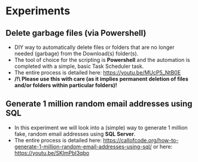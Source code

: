 # Experiments

<h2>Delete garbage files (via Powershell)</h2>

* DIY way to automatically delete files or folders that are no longer needed (garbage) from the Download(s) folder(s).
* The tool of choice for the scripting is <b>Powershell</b> and the automation is completed with a simple, basic Task Scheduler task.
* The entire process is detailed here: https://youtu.be/MUcP5_NtB0E
* <b>/!\ Please use this with care (as it implies permanent deletion of files and/or folders within particular folders)!</b>

<h2>Generate 1 million random email addresses using SQL</h2>

* In this experiment we will look into a (simple) way to generate 1 million fake, random email addresses using <b>SQL Server</b>.
* The entire process is detailed here: https://callofcode.org/how-to-generate-1-million-random-email-addresses-using-sql/ or here: https://youtu.be/SKlmPbl3qbo
